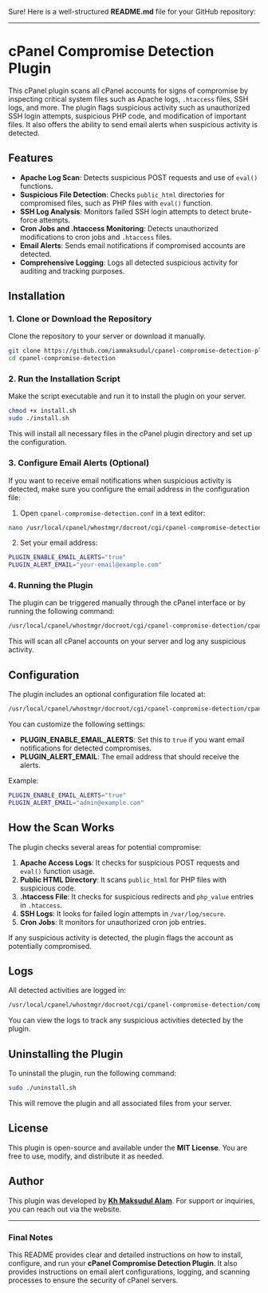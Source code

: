 Sure! Here is a well-structured **README.md** file for your GitHub repository:

---

# cPanel Compromise Detection Plugin

This cPanel plugin scans all cPanel accounts for signs of compromise by inspecting critical system files such as Apache logs, `.htaccess` files, SSH logs, and more. The plugin flags suspicious activity such as unauthorized SSH login attempts, suspicious PHP code, and modification of important files. It also offers the ability to send email alerts when suspicious activity is detected.

## Features

- **Apache Log Scan**: Detects suspicious POST requests and use of `eval()` functions.
- **Suspicious File Detection**: Checks `public_html` directories for compromised files, such as PHP files with `eval()` function.
- **SSH Log Analysis**: Monitors failed SSH login attempts to detect brute-force attempts.
- **Cron Jobs and .htaccess Monitoring**: Detects unauthorized modifications to cron jobs and `.htaccess` files.
- **Email Alerts**: Sends email notifications if compromised accounts are detected.
- **Comprehensive Logging**: Logs all detected suspicious activity for auditing and tracking purposes.

## Installation

### 1. Clone or Download the Repository

Clone the repository to your server or download it manually.

```bash
git clone https://github.com/iammaksudul/cpanel-compromise-detection-plugin.git
cd cpanel-compromise-detection
```

### 2. Run the Installation Script

Make the script executable and run it to install the plugin on your server.

```bash
chmod +x install.sh
sudo ./install.sh
```

This will install all necessary files in the cPanel plugin directory and set up the configuration.

### 3. Configure Email Alerts (Optional)

If you want to receive email notifications when suspicious activity is detected, make sure you configure the email address in the configuration file:

1. Open `cpanel-compromise-detection.conf` in a text editor:

```bash
nano /usr/local/cpanel/whostmgr/docroot/cgi/cpanel-compromise-detection/cpanel-compromise-detection.conf
```

2. Set your email address:

```bash
PLUGIN_ENABLE_EMAIL_ALERTS="true"
PLUGIN_ALERT_EMAIL="your-email@example.com"
```

### 4. Running the Plugin

The plugin can be triggered manually through the cPanel interface or by running the following command:

```bash
/usr/local/cpanel/whostmgr/docroot/cgi/cpanel-compromise-detection/cpanel-compromise-detection.sh
```

This will scan all cPanel accounts on your server and log any suspicious activity.

## Configuration

The plugin includes an optional configuration file located at:

```bash
/usr/local/cpanel/whostmgr/docroot/cgi/cpanel-compromise-detection/cpanel-compromise-detection.conf
```

You can customize the following settings:

- **PLUGIN_ENABLE_EMAIL_ALERTS**: Set this to `true` if you want email notifications for detected compromises.
- **PLUGIN_ALERT_EMAIL**: The email address that should receive the alerts.

Example:

```bash
PLUGIN_ENABLE_EMAIL_ALERTS="true"
PLUGIN_ALERT_EMAIL="admin@example.com"
```

## How the Scan Works

The plugin checks several areas for potential compromise:

1. **Apache Access Logs**: It checks for suspicious POST requests and `eval()` function usage.
2. **Public HTML Directory**: It scans `public_html` for PHP files with suspicious code.
3. **.htaccess File**: It checks for suspicious redirects and `php_value` entries in `.htaccess`.
4. **SSH Logs**: It looks for failed login attempts in `/var/log/secure`.
5. **Cron Jobs**: It monitors for unauthorized cron job entries.

If any suspicious activity is detected, the plugin flags the account as potentially compromised.

## Logs

All detected activities are logged in:

```bash
/usr/local/cpanel/whostmgr/docroot/cgi/cpanel-compromise-detection/compromise_detection.log
```

You can view the logs to track any suspicious activities detected by the plugin.

## Uninstalling the Plugin

To uninstall the plugin, run the following command:

```bash
sudo ./uninstall.sh
```

This will remove the plugin and all associated files from your server.

## License

This plugin is open-source and available under the **MIT License**. You are free to use, modify, and distribute it as needed.

## Author

This plugin was developed by **[Kh Maksudul Alam](https://www.maksudulalam.com/)**. For support or inquiries, you can reach out via the website.

---

### Final Notes

This README provides clear and detailed instructions on how to install, configure, and run your **cPanel Compromise Detection Plugin**. It also provides instructions on email alert configurations, logging, and scanning processes to ensure the security of cPanel servers.
